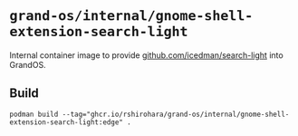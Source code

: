 # `grand-os/internal/gnome-shell-extension-search-light`

Internal container image to provide
[github.com/icedman/search-light](https://github.com/icedman/search-light)
into GrandOS.

## Build

```shell
podman build --tag="ghcr.io/rshirohara/grand-os/internal/gnome-shell-extension-search-light:edge" .
```
